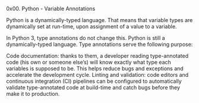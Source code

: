 0x00. Python - Variable Annotations

Python is a dynamically-typed language. That means that variable types are dynamically set at run-time, 
upon assignment of a value to a variable.

In Python 3, type annotations do not change this. Python is still a dynamically-typed language. Type annotations serve the following purpose:

Code documentation: thanks to them, a developer reading type-annotated code (his own or someone else’s) will 
know exactly what type each variables is supposed to be. This helps reduce bugs and exceptions and accelerate the development cycle.
Linting and validation: code editors and continuous integration (CI) pipelines can be configured to automatically 
validate type-annotated code at build-time and catch bugs before they make it to production.
